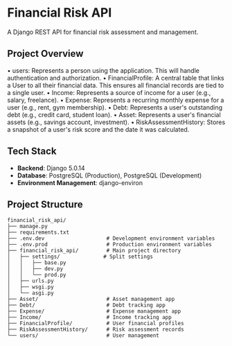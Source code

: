 # Financial Risk API

A Django REST API for financial risk assessment and management.

## Project Overview

•	users: Represents a person using the application. This will handle authentication and authorization.
•	FinancialProfile: A central table that links a User to all their financial data. This ensures all financial records are tied to a single user.
•	Income: Represents a source of income for a user (e.g., salary, freelance).
•	Expense: Represents a recurring monthly expense for a user (e.g., rent, gym membership).
•	Debt: Represents a user's outstanding debt (e.g., credit card, student loan).
•	Asset: Represents a user's financial assets (e.g., savings account, investment).
•	RiskAssessmentHistory: Stores a snapshot of a user's risk score and the date it was calculated.


## Tech Stack

- **Backend**: Django 5.0.14
- **Database**: PostgreSQL (Production), PostgreSQL (Development)
- **Environment Management**: django-environ

## Project Structure

```
financial_risk_api/
├── manage.py
├── requirements.txt
├── .env.dev                    # Development environment variables
├── .env.prod                   # Production environment variables  
├── financial_risk_api/         # Main project directory
│   ├── settings/              # Split settings
│   │   ├── base.py
│   │   ├── dev.py
│   │   └── prod.py
│   ├── urls.py
│   ├── wsgi.py
│   └── asgi.py
├── Asset/                      # Asset management app
├── Debt/                       # Debt tracking app
├── Expense/                    # Expense management app
├── Income/                     # Income tracking app
├── FinancialProfile/           # User financial profiles
├── RiskAssessmentHistory/      # Risk assessment records
└── users/                      # User management
```

